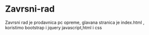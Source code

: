 # Zavrsni-rad
Zavrsni rad je prodavnica pc opreme, glavana stranica je index.html , koristimo bootstrap i jquery javascript,html i css
